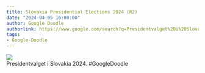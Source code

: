 ```yaml
---
title: Slovakia Presidential Elections 2024 (R2)
date: "2024-04-05 16:00:00"
author: Google Doodle
authorlink: https://www.google.com/search?q=Presidentvalget%20i%20Slovakia%202024
tags:
- Google-Doodle
---
```

<img src="https://www.google.com/logos/doodles/2024/slovakia-presidential-elections-2024-r2-6753651837110495-l.png" referrerpolicy="no-referrer"><br>Presidentvalget i Slovakia 2024. #GoogleDoodle